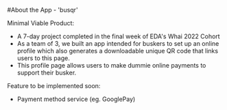 #About the App - 'busqr'

Minimal Viable Product: 
- A 7-day project completed in the final week of EDA's Whai 2022 Cohort 
- As a team of 3, we built an app intended for buskers to set up an online profile 
  which also generates a downloadable unique QR code that links users to this page. 
- This profile page allows users to make dummie online payments to support their busker. 

Feature to be implemented soon: 
- Payment method service (eg. GooglePay) 



  
